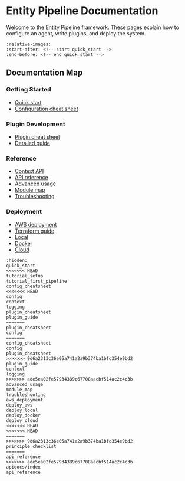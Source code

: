 # Entity Pipeline Documentation

Welcome to the Entity Pipeline framework. These pages explain how to configure an agent, write plugins, and deploy the system.

```{include} ../../README.md
:relative-images:
:start-after: <!-- start quick_start -->
:end-before: <!-- end quick_start -->
```

## Documentation Map

### Getting Started
- [Quick start](quick_start.md)
- [Configuration cheat sheet](config_cheatsheet.md)

### Plugin Development
- [Plugin cheat sheet](plugin_cheatsheet.md)
- [Detailed guide](plugin_guide.md)

### Reference
- [Context API](context.md)
- [API reference](api_reference.md)
- [Advanced usage](advanced_usage.md)
- [Module map](module_map.md)
- [Troubleshooting](troubleshooting.md)

### Deployment
- [AWS deployment](aws_deployment.md)
- [Terraform guide](deploy_aws.md)
- [Local](deploy_local.md)
- [Docker](deploy_docker.md)
- [Cloud](deploy_cloud.md)

```{toctree}
:hidden:
quick_start
<<<<<<< HEAD
tutorial_setup
tutorial_first_pipeline
config_cheatsheet
<<<<<<< HEAD
config
context
logging
plugin_cheatsheet
plugin_guide
=======
plugin_cheatsheet
config
=======
config_cheatsheet
config
plugin_cheatsheet
>>>>>>> 9d6a2313c36e05a741a2a9b374ba1bfd354e9bd2
plugin_guide
context
logging
>>>>>>> ade5ea02fe57934389c67708aacbf514ac2c4c3b
advanced_usage
module_map
troubleshooting
aws_deployment
deploy_aws
deploy_local
deploy_docker
deploy_cloud
<<<<<<< HEAD
<<<<<<< HEAD
=======
>>>>>>> 9d6a2313c36e05a741a2a9b374ba1bfd354e9bd2
principle_checklist
=======
api_reference
>>>>>>> ade5ea02fe57934389c67708aacbf514ac2c4c3b
apidocs/index
api_reference
```
